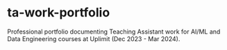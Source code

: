 # ta-work-portfolio
Professional portfolio documenting Teaching Assistant work for AI/ML and Data Engineering courses at Uplimit (Dec 2023 - Mar 2024).
